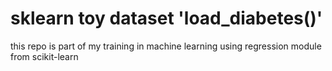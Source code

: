 # sklearn toy dataset 'load_diabetes()'

this repo is part of my training in machine learning using regression module from scikit-learn
